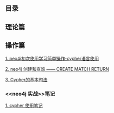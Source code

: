 ## 目录

## 理论篇

## 操作篇

[1. neo4j初次使用学习简单操作-cypher语言使用](https://github.com/yueyuanyang/knowledge/blob/master/neo4j/operator/part4.md)

[2. neo4j 创建和查询 —— CREATE MATCH RETURN](https://github.com/yueyuanyang/knowledge/blob/master/neo4j/operator/part1.md)

[3. Cypher的基本句法](https://github.com/yueyuanyang/knowledge/blob/master/neo4j/operator/part2.md)

### <<neo4j 实战>>笔记
[1. cypher 使用笔记](https://github.com/yueyuanyang/knowledge/blob/master/neo4j/action/part1.md)


